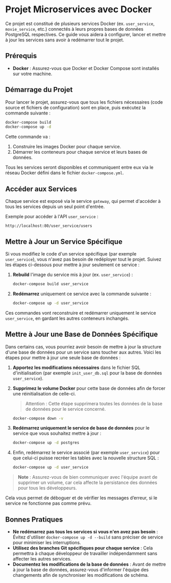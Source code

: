 # Projet Microservices avec Docker

Ce projet est constitué de plusieurs services Docker (ex. `user_service`, `movie_service`, etc.) connectés à leurs propres bases de données PostgreSQL respectives. Ce guide vous aidera à configurer, lancer et mettre à jour les services sans avoir à redémarrer tout le projet.

## Prérequis

- **Docker** : Assurez-vous que Docker et Docker Compose sont installés sur votre machine.

## Démarrage du Projet

Pour lancer le projet, assurez-vous que tous les fichiers nécessaires (code source et fichiers de configuration) sont en place, puis exécutez la commande suivante :

```bash
docker-compose build
docker-compose up -d
```

Cette commande va :
1. Construire les images Docker pour chaque service.
2. Démarrer les conteneurs pour chaque service et leurs bases de données.

Tous les services seront disponibles et communiquent entre eux via le réseau Docker défini dans le fichier `docker-compose.yml`.

## Accéder aux Services

Chaque service est exposé via le service `gateway`, qui permet d'accéder à tous les services depuis un seul point d'entrée.

Exemple pour accéder à l'API `user_service` :
```
http://localhost:80/user_service/users
```

## Mettre à Jour un Service Spécifique

Si vous modifiez le code d'un service spécifique (par exemple `user_service`), vous n'avez pas besoin de redéployer tout le projet. Suivez les étapes ci-dessous pour mettre à jour seulement ce service :

1. **Rebuild** l'image du service mis à jour (ex. `user_service`) :

   ```bash
   docker-compose build user_service
   ```

2. **Redémarrez** uniquement ce service avec la commande suivante :

   ```bash
   docker-compose up -d user_service
   ```

Ces commandes vont reconstruire et redémarrer uniquement le service `user_service`, en gardant les autres conteneurs inchangés.

## Mettre à Jour une Base de Données Spécifique

Dans certains cas, vous pourriez avoir besoin de mettre à jour la structure d'une base de données pour un service sans toucher aux autres. Voici les étapes pour mettre à jour une seule base de données :

1. **Apportez les modifications nécessaires** dans le fichier SQL d'initialisation (par exemple `init_user_db.sql` pour la base de données `user_service`).
2. **Supprimez le volume Docker** pour cette base de données afin de forcer une réinitialisation de celle-ci.

   > Attention : Cette étape supprimera toutes les données de la base de données pour le service concerné.

   ```bash
   docker-compose down -v
   ```

3. **Redémarrez uniquement le service de base de données** pour le service que vous souhaitez mettre à jour :

   ```bash
   docker-compose up -d postgres
   ```

4. Enfin, redémarrez le service associé (par exemple `user_service`) pour que celui-ci puisse recréer les tables avec la nouvelle structure SQL :

   ```bash
   docker-compose up -d user_service
   ```

> **Note** : Assurez-vous de bien communiquer avec l'équipe avant de supprimer un volume, car cela affecte la persistance des données pour tous les développeurs.

Cela vous permet de déboguer et de vérifier les messages d’erreur, si le service ne fonctionne pas comme prévu.

## Bonnes Pratiques

- **Ne redémarrez pas tous les services si vous n'en avez pas besoin** : Évitez d'utiliser `docker-compose up -d --build` sans préciser de service pour minimiser les interruptions.
- **Utilisez des branches Git spécifiques pour chaque service** : Cela permettra à chaque développeur de travailler indépendamment sans affecter les autres services.
- **Documentez les modifications de la base de données** : Avant de mettre à jour la base de données, assurez-vous d'informer l'équipe des changements afin de synchroniser les modifications de schéma.
